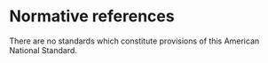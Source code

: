 # Normative references

There are no standards which constitute provisions
of this American National Standard.
